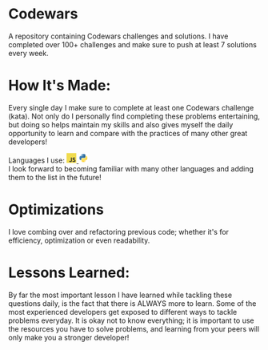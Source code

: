 # Codewars
A repository containing Codewars challenges and solutions. I have completed over 100+ challenges and make sure to push at least 7 solutions every week.

# How It's Made:
Every single day I make sure to complete at least one Codewars challenge (kata). Not only do I personally find completing these problems entertaining, but doing so helps maintain my skills and also gives myself the daily opportunity to learn and compare with the practices of many other great developers!

Languages I use:  <a href="https://developer.mozilla.org/en-US/docs/Web/JavaScript" target="_blank" rel="noreferrer"> <img src="https://raw.githubusercontent.com/devicons/devicon/master/icons/javascript/javascript-original.svg" alt="javascript" width="20" height="20"/> </a>  <a href="https://www.python.org" target="_blank" rel="noreferrer"> <img src="https://raw.githubusercontent.com/devicons/devicon/master/icons/python/python-original.svg" alt="python" width="20" height="20"/> </a>
<br/>I look forward to becoming familiar with many other languages and adding them to the list in the future!

# Optimizations
I love combing over and refactoring previous code; whether it's for efficiency, optimization or even readability.

# Lessons Learned:
By far the most important lesson I have learned while tackling these questions daily, is the fact that there is ALWAYS more to learn. Some of the most experienced developers get exposed to different ways to tackle problems everyday. It is okay not to know everything; it is important to use the resources you have to solve problems, and learning from your peers will only make you a stronger developer!
